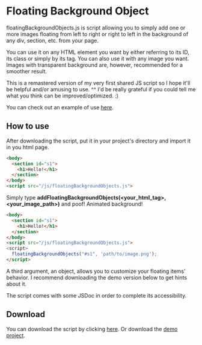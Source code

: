 # Floating Background Object

floatingBackgroundObjects.js is script allowing you to simply add one or more images floating from left to right or right to left in the background of any div, section, etc. from your page.

You can use it on any HTML element you want by either referring to its ID, its class or simply by its tag.
You can also use it with any image you want. Images with transparent background are, however, recommended for a smoother result.

This is a remastered version of my very first shared JS script so I hope it'll be helpful and/or amusing to use. ^^
I'd be really grateful if you could tell me what you think can be improved/optimized. :)

You can check out an example of use [here](https://SoruTheSleepy.github.io/floatingBackgroundObjects/).

## How to use

After downloading the script, put it in your project's directory and import it in you html page.
```html
<body>
  <section id="s1">
    <h1>Hello!</h1>
  </section>
</body>
<script src="/js/floatingBackgroundObjects.js">
```

Simply type <b>addFloatingBackgroundObjects(\<your_html_tag\>, \<your_image_path\>)</b> and poof! Animated background!
```html
<body>
  <section id="s1">
    <h1>Hello!</h1>
  </section>
</body>
<script src="/js/floatingBackgroundObjects.js">
<script>
  floatingBackgroundObjects("#s1", 'path/to/image.png');
</script>
```
  
A third argument, an object, allows you to customize your floating items' behavior.
I recommend downloading the demo version below to get hints about it.

The script comes with some JSDoc in order to complete its accessibility.

## Download

You can download the script by clicking [here](https://raw.githubusercontent.com/SoruTheSleepy/floatingBackgroundObjects/master/js/floatingBackgroundObjects.js).
Or download the [demo project](https://github.com//SoruTheSleepy/floatingBackgroundObjects/archive/refs/heads/master.zip).
